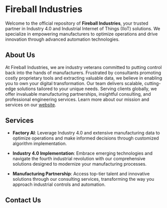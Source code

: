 # Fireball Industries

Welcome to the official repository of **Fireball Industries**, your trusted partner in Industry 4.0 and Industrial Internet of Things (IIoT) solutions. We specialize in empowering manufacturers to optimize operations and drive innovation through advanced automation technologies.

## About Us

At Fireball Industries, we are industry veterans committed to putting control back into the hands of manufacturers. Frustrated by consultants promoting costly proprietary tools and extracting valuable data, we believe in enabling you to own your digital transformation. Our team delivers scalable, cutting-edge solutions tailored to your unique needs. Serving clients globally, we offer invaluable manufacturing partnerships, insightful consulting, and professional engineering services. Learn more about our mission and services on our [website](https://fireballz.ai).

## Services

- **Factory AI**: Leverage Industry 4.0 and extensive manufacturing data to optimize operations and make informed decisions through customized algorithm implementation.

- **Industry 4.0 Implementation**: Embrace emerging technologies and navigate the fourth industrial revolution with our comprehensive solutions designed to modernize your manufacturing processes.

- **Manufacturing Partnership**: Access top-tier talent and innovative solutions through our consulting services, transforming the way you approach industrial controls and automation.

## Contact Us
